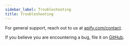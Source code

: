 ```yaml
---
sidebar_label: Troubleshooting
title: Troubleshooting
---
```


For general support, reach out to us at [apify.com/contact](https://apify.com/contact).

If you believe you are encountering a bug, file it on [GitHub](https://github.com/apify/apify-cli/issues/new).
